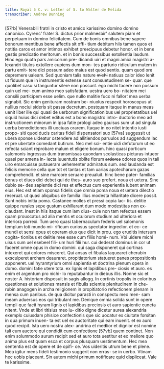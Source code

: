 ```yaml
---
title: Royal 5 C. v: Letter of S. to Walter de Melida
transcriber: Andrew Dunning
...
```


[57rb]
Venerabili fratri in cristo et amico karissimo domino
<surplus>domino</surplus> canonico. Cyrenc' frater S. dictus prior
malmesbir' salutem piam et perpetuam in domino
felicitatem. Cum de bonis omnibus bene
sapere bonorum mentibus bene affectis sit offi-
tium debitum hiis tamen quos et notitia
caros et amor intimos exhibet pre<del rend="expunct">s</del>cipuus
debetur honor. et in bene gestis predicatio
meritorum. et in bonis successibus extollentia
laudum. Hinc ego quota pars amicorum pre-
dicandi uiri et magni amici magistri a-
lexandri titulos extollere cupiens dum mon-
tes parturio ridiculum mutem in partu emit-
tere dici possum adeo maius est quod sentio. quam quod
ore depremere ualeam. Sed quoniam talis nature
<del rend="expunct">michi<!-- in red, but looks purposeful --></del> natiuus calor<!-- ? --> ideo lenit ut fiduum que in
instrumentis extense sunt consuetudinem se-
quar. que quolibet casu si tanguntur silere non
possunt. ego michi tacere non possum quin uel me-
cum animo meo satisfatiam. uestra uero bo-
nitatem mei consilii participem esse uelim.
que nullo malitie fuco ni fallor⸵ mea
uerba signabit. Sic enim genituram nostram be-
niuolus respexit horoscopus ut nullius
nociui sideris sit passa decretum. postquam itaque
in manus meas uenit liber ille qui q<ex>uasi</ex> de
uerborum significationibus uel proprietatibus uel siquid
huius dici debet editus est a bono magistro intro-
ductorio meo ad instructionem minorum in
ipsa fatie prologi adeo gauisus sum ut ad 
singula uerba benedictiones illi uociuas
orarem. Itaque in eo nitet intentio iusti propo-
siti quod ducis caritas fideli dispensatori suo
[57va]
suggessit ut ubera sponse uideatur ostendere
ad allitiendos paruulos ad suggendum lac
et pre ubertate comedant butirum. Nec mel sci-
entie uidi defuturum ut eo refecta sciant
reprobare malum et eli<ex>gere</ex> bo<ex>num</ex>. hinc quasi porticum
salomonis ingressus dum transmissas quondam
scolasticas picturas intueor quasi per amena in<!-- ī -->-
iecta iuuentutis oblite florum <del rend="strikethrough">ardores</del> odores
quos in tali uiro emarcuisse putaueram
uehementer admiratus sum. sed laudanda est
felicis memorie cella que tot et tantas et
tam uarias apotecharum gazas comprehendit.
et sine marcore seruare preualuit. hinc bene pater-
familias bonus et diues dici debet qui de thes-
auro suo profert. noua et uetera. Sine dubio se-
des sapientie dici res et effectus cum experientia
iubent animam eius. Hec est etiam sponsa fidelis que
omnia poma noua et uetera dilectio reseruat.
ut quasi aliquibus de familia illius modesta
hillaritate dicere possit. Sunt nobis <sic>initia</sic>
poma. Castanee molles et pressi copia lac-
tis. delitie quippe rurales sepe gustum
exhillarant dum modo modestitas non ex-
claudant. Inest in hiis itaque cum iam dius-
cule non tam refectus essem quam prouocatus
ad alia mentis et oculorum studium ad ulteriora
et interiora porrexi. Tum uero q<ex>uasi</ex> tabernaculum
federis uel salomonis templum toti mundo mi-
rificum curiosus spectator ingredior. et ec-
ce mundi et sensi opus et operam eius que
dicit in prou. ego eruditis intersum cogita-
tionibus et delitie mee esse cum filiis homi-
num. Vbi uidere michi uisus sum uel esebeel fili-
um huri filii hur. cui dederat dominus in cor
ut faceret omne opus in domo domini. qui
saga disponeret qui cortinas intexeret qui
colores misceret. Qui ansas et fibulas
laquearet cherubin exsculperet archam
deauraret. propitiatorium statueret panes
propositionis apponeret. uel hyramtyrium omni
sapientia et doctrina plenum opera in domo.
domini fatie utere tota. ex lignis et lapidibus pre-
ciosis et auro. es enim et argentum pro nichi-
lo reputabantur in diebus illis. Nonne sic et noster
A. historiam disposuit in sagis allogg. In
cortinis tropolis in coloribus questiones et solutiones
mansis et fibulis scientie plenitudinem in che-
rubin anagogen in archa religionem in
propitiatorio refectionem plenam in mensa cum
panibus. de qua dicitur parasti in conspectu meo men-
sam meam ad<ex>uersus</ex> e<ex>os</ex> q<ex>ui</ex> t<ex>ribulant</ex> me. Denique omnia
solida sunt in opere templi que facit hyram
lignis et lapidibus preciosis et auro sapientie
cuncta nitent. Vnde et libri <sic>titislus</sic> meo iu-
ditio digne dicetur aurea alexandria
exemplo cuiusdam phisice confectionis que sic uocatur
ex ciuitate forsitan in qua primum inuen-
ta est uel ex auctoritate qui eam inuenit.
et ex auro quod recipit. Ista uero nostra alex-
andrina et me<del rend="expunct">d</del>lior et dignior est nomine
tali cum auctore qui condidit cum confectione
[57vb]
quem continet. Non enim solummodo aurum recipit
sed et auro tota uestitur et eo meliore quo
anima plus est quam esca et corpus plusquam
uestimentum. Hec mea sententia est de opere et de opifi-
ce. Vos uideritis utrum bene et plene. Mea igitur
mens fideli testimonio suggerit non erras-
se in uerbo. Vtinam hec uobis placeant. Sin autem
michi primum notificare quid displiceat. Vale
te karissime.
